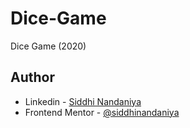 # Dice-Game
Dice Game (2020) 

## Author

- Linkedin - [Siddhi Nandaniya](https://www.linkedin.com/in/siddhie/)
- Frontend Mentor - [@siddhinandaniya](https://www.frontendmentor.io/profile/Siddhie)
